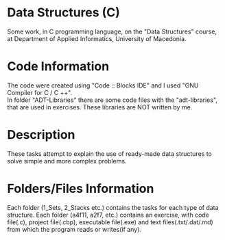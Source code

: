 # Data Structures (C)

Some work, in C programming language, on the "Data Structures" course,
at Department of Applied Informatics, University of Macedonia.

# Code Information

The code were created using "Code :: Blocks IDE" and I used "GNU Compiler for C / C ++".                 
In folder "ADT-Libraries" there are some code files with the "adt-libraries", that are used in exercises.
These libraries are NOT written by me.

# Description

These tasks attempt to explain the use of ready-made data structures to solve simple and more complex problems.

# Folders/Files Information

Each folder (1_Sets, 2_Stacks etc.) contains the tasks for each type of data structure.
Each folder (a4f11, a2f7, etc.) contains an exercise, with code file(.c), project file(.cbp), executable file(.exe)
and text files(.txt/.dat/.md) from which the program reads or writes(if any).